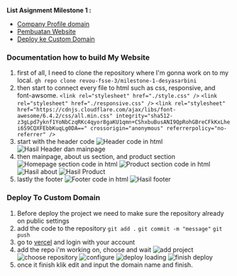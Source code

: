 **List Asignment Milestone 1 :**

- [Company Profile domain](https://www.luv2read.site/)
- [Pembuatan Website](#documentation-how-to-build-my-website)
- [Deploy ke Custom Domain](#deploy-to-custom-domain)

### Documentation how to build My Website

1. first of all, I need to clone the repository where I'm gonna work on to my local.
   `gh repo clone revou-fsse-3/milestone-1-desyasarbini`
2. then start to connect every file to html such as css, responsive, and font-awsome.
   `<link rel="stylesheet" href="./style.css" />`
   `<link rel="stylesheet" href="./responsive.css" />`
   `<link
  rel="stylesheet"
  href="https://cdnjs.cloudflare.com/ajax/libs/font-awesome/6.4.2/css/all.min.css"
  integrity="sha512-z3gLpd7yknf1YoNbCzqRKc4qyor8gaKU1qmn+CShxbuBusANI9QpRohGBreCFkKxLhei6S9CQXFEbbKuqLg0DA=="
  crossorigin="anonymous"
  referrerpolicy="no-referrer"
/>`
3. start with the header code
   ![Header code in html](./assets/code-html-header.png)
   ![Hasil Header dan mainpage](./assets/Screenshot-hasil-header-mainpage.png)
4. then mainpage, about us section, and product section
   ![Homepage section code in html](./assets/code-html-mainpage-about.png)
   ![Product section code in html](./assets/code-html-product.png)
   ![Hasil about](./assets/Screenshot-about.png)
   ![Hasil Product](./assets/Screenshot-product.png)
5. lastly the footer
   ![Footer code in html](./assets/code-html-footer.png)
   ![Hasil footer](./assets/Screenshot-footer.png)

### Deploy To Custom Domain

1. Before deploy the project we need to make sure the repository already on public settings
2. add the code to the repository
   `git add .`
   `git commit -m "message"`
   `git push`
3. go to [vercel](https://vercel.com/) and login with your account
4. add the repo i'm working on, choose and wait
   ![add project](./assets/deploy-step1.png)
   ![choose repository](./assets/deploy-step2.png)
   ![configure](./assets/deploy-step3.png)
   ![deploy loading](./assets/deploy-step4.png)
   ![finish deploy](./assets/deploy-step5.png)
5. once it finish klik edit and input the domain name and finish.
